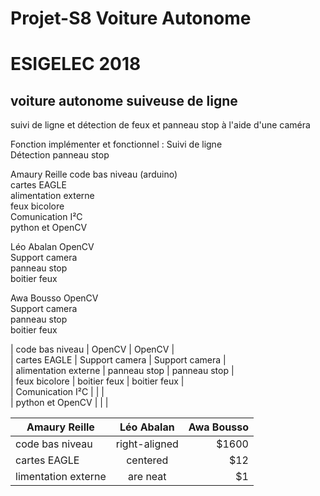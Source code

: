# Projet-S8 Voiture Autonome

# ESIGELEC 2018


## voiture autonome suiveuse de ligne

suivi de ligne et détection de feux et panneau stop à l'aide d'une caméra



Fonction implémenter et fonctionnel : Suivi de ligne                                     
                                     Détection panneau stop



Amaury Reille       code bas niveau (arduino)  
                    cartes EAGLE  
                    alimentation externe  
                    feux bicolore  
                    Comunication I²C  
                    python et OpenCV  
                    

Léo Abalan          OpenCV  
                    Support camera  
                    panneau stop  
                    boitier feux  
                    
Awa Bousso          OpenCV  
                    Support camera  
                    panneau stop  
                    boitier feux  




| code bas niveau | OpenCV | OpenCV |  
| cartes EAGLE | Support camera  | Support camera |  
| alimentation externe | panneau stop | panneau stop |  
| feux bicolore | boitier feux | boitier feux |  
| Comunication I²C | | |  
| python et OpenCV | | |  



|  Amaury Reille        | Léo Abalan           | Awa Bousso  |
| ------------- |:-------------:| -----:|
| code bas niveau      | right-aligned | $1600 |
| cartes EAGLE      | centered      |   $12 |
| limentation externe | are neat      |    $1 |
